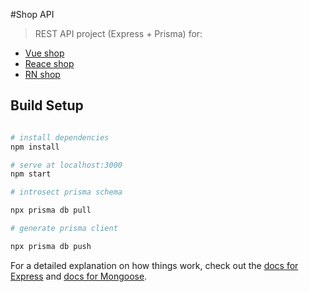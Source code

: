 #Shop API

> REST API project (Express + Prisma) for: 
* [Vue shop](https://github.com/51fe/vue-shop)
* [Reace shop](https://github.com/51fe/react-shop)
* [RN shop](https://github.com/51fe/rn-shop)

## Build Setup
``` bash

# install dependencies
npm install

# serve at localhost:3000
npm start

# introsect prisma schema

npx prisma db pull

# generate prisma client

npx prisma db push

```

For a detailed explanation on how things work, check out the [docs for Express](https://expressjs.com/) and [docs for Mongoose](http://mongoosejs.com/).
